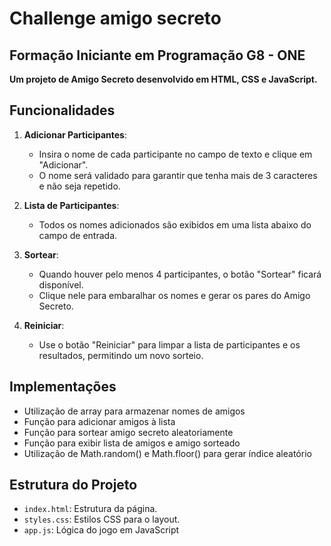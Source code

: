# Challenge amigo secreto

## Formação Iniciante em Programação G8 - ONE

**Um projeto de Amigo Secreto desenvolvido em HTML, CSS e JavaScript.**
## Funcionalidades

1. **Adicionar Participantes**:
   - Insira o nome de cada participante no campo de texto e clique em "Adicionar".
   - O nome será validado para garantir que tenha mais de 3 caracteres e não seja repetido.

2. **Lista de Participantes**:
   - Todos os nomes adicionados são exibidos em uma lista abaixo do campo de entrada.

3. **Sortear**:
   - Quando houver pelo menos 4 participantes, o botão "Sortear" ficará disponível.
   - Clique nele para embaralhar os nomes e gerar os pares do Amigo Secreto.

4. **Reiniciar**:
   - Use o botão "Reiniciar" para limpar a lista de participantes e os resultados, permitindo um novo sorteio.

## Implementações

- Utilização de array para armazenar nomes de amigos
- Função para adicionar amigos à lista
- Função para sortear amigo secreto aleatoriamente
- Função para exibir lista de amigos e amigo sorteado
- Utilização de Math.random() e Math.floor() para gerar índice aleatório

## Estrutura do Projeto

- `index.html`: Estrutura da página.
- `styles.css`: Estilos CSS para o layout.
- `app.js`: Lógica do jogo em JavaScript
